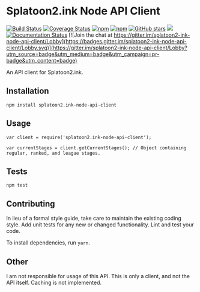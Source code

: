 Splatoon2.ink Node API Client
=========

[![Build Status](https://travis-ci.org/Dog2puppy/splatoon2.ink-node-api-client.svg?branch=master)](https://travis-ci.org/Dog2puppy/splatoon2.ink-node-api-client)
[![Coverage Status](https://coveralls.io/repos/github/Dog2puppy/splatoon2.ink-node-api-client/badge.svg?branch=master)](https://coveralls.io/github/Dog2puppy/splatoon2.ink-node-api-client?branch=master)
[![npm](https://img.shields.io/npm/v/splatoon2.ink-node-api-client.svg)]()
[![npm](https://img.shields.io/npm/dt/splatoon2.ink-node-api-client.svg)](https://www.npmjs.com/package/splatoon2.ink-node-api-client)
[![GitHub stars](https://img.shields.io/github/stars/Dog2puppy/splatoon2.ink-node-api-client.svg?style=social&label=Stars)](https://github.com/Dog2puppy/splatoon2.ink-node-api-client)
[![](https://data.jsdelivr.com/v1/package/npm/splatoon2.ink-node-api-client/badge?style=rounded)](https://www.jsdelivr.com/package/npm/splatoon2.ink-node-api-client)
[![Documentation Status](https://readthedocs.org/projects/splatoon2ink-node-api-client/badge/?version=latest)](http://splatoon2ink-node-api-client.readthedocs.io/en/latest/?badge=latest)
[![Join the chat at https://gitter.im/splatoon2-ink-node-api-client/Lobby](https://badges.gitter.im/splatoon2-ink-node-api-client/Lobby.svg)](https://gitter.im/splatoon2-ink-node-api-client/Lobby?utm_source=badge&utm_medium=badge&utm_campaign=pr-badge&utm_content=badge)

An API client for Splatoon2.ink.

## Installation

  `npm install splatoon2.ink-node-api-client`

## Usage

    var client = require('splatoon2.ink-node-api-client');

    var currentStages = client.getCurrentStages(); // Object containing regular, ranked, and league stages.


## Tests

  `npm test`

## Contributing

In lieu of a formal style guide, take care to maintain the existing coding style. Add unit tests for any new or changed functionality. Lint and test your code.

To install dependencies, run `yarn`. 

## Other

I am not responsible for usage of this API. This is only a client, and not the API itself. Caching is not implemented. 
